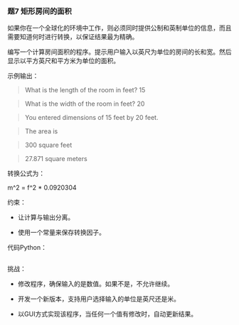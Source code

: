 ### 题7 矩形房间的面积

如果你在一个全球化的环境中工作，则必须同时提供公制和英制单位的信息，而且需要知道何时进行转换，以保证结果最为精确。

编写一个计算房间面积的程序。提示用户输入以英尺为单位的房间的长和宽。然后显示以平方英尺和平方米为单位的面积。

示例输出：

> What is the length of the room in feet? 15

> What is the width of the room in feet? 20

> You entered dimensions of 15 feet by 20 feet.

> The area is

> 300 square feet

> 27.871 square meters

转换公式为：

m^2 = f^2 * 0.0920304

约束：

- 让计算与输出分离。

- 使用一个常量来保存转换因子。

代码Python：

```python

```

挑战：

- 修改程序，确保输入的是数值。如果不是，不允许继续。

- 开发一个新版本，支持用户选择输入的单位是英尺还是米。

- 以GUI方式实现该程序，当任何一个值有修改时，自动更新结果。